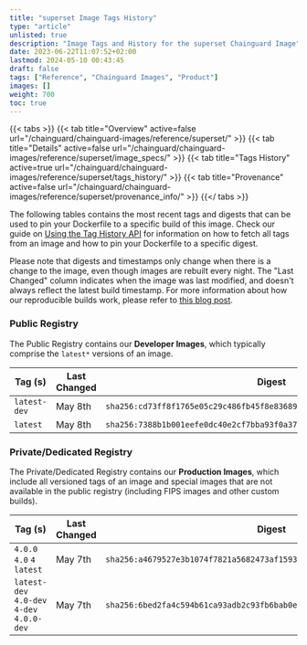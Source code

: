 ```yaml
---
title: "superset Image Tags History"
type: "article"
unlisted: true
description: "Image Tags and History for the superset Chainguard Image"
date: 2023-06-22T11:07:52+02:00
lastmod: 2024-05-10 00:43:45
draft: false
tags: ["Reference", "Chainguard Images", "Product"]
images: []
weight: 700
toc: true
---
```


{{< tabs >}}
{{< tab title="Overview" active=false url="/chainguard/chainguard-images/reference/superset/" >}}
{{< tab title="Details" active=false url="/chainguard/chainguard-images/reference/superset/image_specs/" >}}
{{< tab title="Tags History" active=true url="/chainguard/chainguard-images/reference/superset/tags_history/" >}}
{{< tab title="Provenance" active=false url="/chainguard/chainguard-images/reference/superset/provenance_info/" >}}
{{</ tabs >}}

The following tables contains the most recent tags and digests that can be used to pin your Dockerfile to a specific build of this image. Check our guide on [Using the Tag History API](/chainguard/chainguard-images/using-the-tag-history-api/) for information on how to fetch all tags from an image and how to pin your Dockerfile to a specific digest.

Please note that digests and timestamps only change when there is a change to the image, even though images are rebuilt every night. The "Last Changed" column indicates when the image was last modified, and doesn't always reflect the latest build timestamp. For more information about how our reproducible builds work, please refer to [this blog post](https://www.chainguard.dev/unchained/reproducing-chainguards-reproducible-image-builds).

### Public Registry
The Public Registry contains our **Developer Images**, which typically comprise the `latest*` versions of an image.

| Tag (s)       | Last Changed | Digest                                                                    |
|---------------|--------------|---------------------------------------------------------------------------|
|  `latest-dev` | May 8th      | `sha256:cd73ff8f1765e05c29c486fb45f8e83689181a937b668852b91ea44dbd45fc1d` |
|  `latest`     | May 8th      | `sha256:7388b1b001eefe0dc40e2cf7bba93f0a37a4dee99a5ac865391cc30c790fc35c` |


### Private/Dedicated Registry
The Private/Dedicated Registry contains our **Production Images**, which include all versioned tags of an image and special images that are not available in the public registry (including FIPS images and other custom builds).

| Tag (s)                                     | Last Changed | Digest                                                                    |
|---------------------------------------------|--------------|---------------------------------------------------------------------------|
|  `4.0.0` `4.0` `4` `latest`                 | May 7th      | `sha256:a4679527e3b1074f7821a5682473af159335126ce0aaec4710fbb13c7bc600eb` |
|  `latest-dev` `4.0-dev` `4-dev` `4.0.0-dev` | May 7th      | `sha256:6bed2fa4c594b61ca93adb2c93fb6bab0e8e08c5fa9bab9822eadf833b88baf8` |

